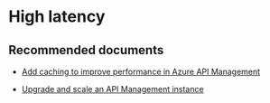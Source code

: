 <properties
    pageTitle="High latency"
    description="High latency"
    service="microsoft.apim"
    resource="apimanagement"
    authors="jtwalters25"
    displayOrder="18"
    selfHelpType="generic"
    supportTopicIds="32318297"
    resourceTags=""
    productPesIds="15551"
    cloudEnvironments="public"
/>

# High latency

## **Recommended documents**
* [Add caching to improve performance in Azure API Management](https://docs.microsoft.com/azure/api-management/api-management-howto-cache)
	
* [Upgrade and scale an API Management instance](https://docs.microsoft.com/azure/api-management/upgrade-and-scale)


